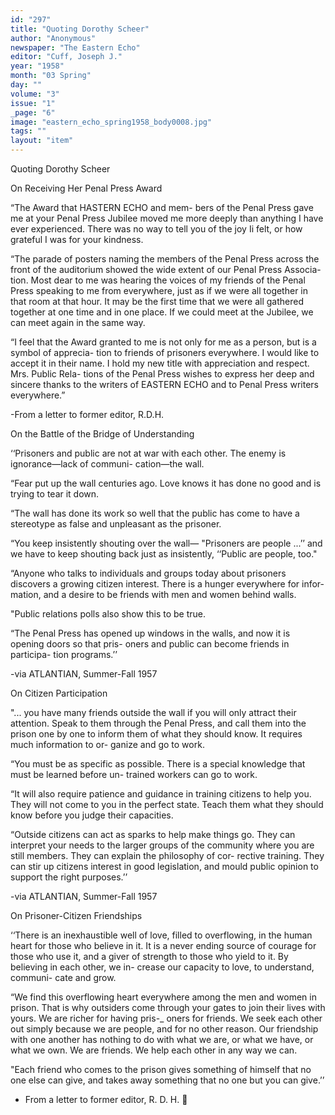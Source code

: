 ```yaml
---
id: "297"
title: "Quoting Dorothy Scheer"
author: "Anonymous"
newspaper: "The Eastern Echo"
editor: "Cuff, Joseph J."
year: "1958"
month: "03 Spring"
day: ""
volume: "3"
issue: "1"
_page: "6"
image: "eastern_echo_spring1958_body0008.jpg"
tags: ""
layout: "item"
---
```

Quoting Dorothy Scheer

On Receiving Her Penal Press Award

“The Award that HASTERN ECHO and mem-
bers of the Penal Press gave me at your Penal Press
Jubilee moved me more deeply than anything I
have ever experienced. There was no way to tell
you of the joy Ii felt, or how grateful I was for
your kindness.

“The parade of posters naming the members
of the Penal Press across the front of the auditorium
showed the wide extent of our Penal Press Associa-
tion. Most dear to me was hearing the voices of my
friends of the Penal Press speaking to me from
everywhere, just as if we were all together in that
room at that hour. It may be the first time that we
were all gathered together at one time and in one
place. If we could meet at the Jubilee, we can meet
again in the same way.

“I feel that the Award granted to me is not
only for me as a person, but is a symbol of apprecia-
tion to friends of prisoners everywhere. I would
like to accept it in their name. I hold my new title
with appreciation and respect. Mrs. Public Rela-
tions of the Penal Press wishes to express her deep
and sincere thanks to the writers of EASTERN
ECHO and to Penal Press writers everywhere.”

-From a letter to former editor, R.D.H.

On the Battle of the Bridge of Understanding

‘‘Prisoners and public are not at war with each
other. The enemy is ignorance—lack of communi-
cation—the wall.

“Fear put up the wall centuries ago. Love
knows it has done no good and is trying to tear it
down.

“The wall has done its work so well that the
public has come to have a stereotype as false and
unpleasant as the prisoner.

“You keep insistently shouting over the wall—
"Prisoners are people ...’’ and we have to keep
shouting back just as insistently, ‘‘Public are people,
too."

“Anyone who talks to individuals and groups
today about prisoners discovers a growing citizen
interest. There is a hunger everywhere for infor-
mation, and a desire to be friends with men and
women behind walls.

"Public relations polls also show this to be true.

“The Penal Press has opened up windows in
the walls, and now it is opening doors so that pris-
oners and public can become friends in participa-
tion programs.’’

-via ATLANTIAN, Summer-Fall 1957

On Citizen Participation

"... you have many friends outside the wall if
you will only attract their attention. Speak to them
through the Penal Press, and call them into the
prison one by one to inform them of what they
should know. It requires much information to or-
ganize and go to work.

“You must be as specific as possible. There is
a special knowledge that must be learned before un-
trained workers can go to work.

“It will also require patience and guidance in
training citizens to help you. They will not come to
you in the perfect state. Teach them what they
should know before you judge their capacities.

“Outside citizens can act as sparks to help make
things go. They can interpret your needs to the
larger groups of the community where you are still
members. They can explain the philosophy of cor-
rective training. They can stir up citizens interest
in good legislation, and mould public opinion to
support the right purposes.’’

-via ATLANTIAN, Summer-Fall 1957

On Prisoner-Citizen Friendships

‘‘There is an inexhaustible well of love, filled
to overflowing, in the human heart for those who
believe in it. It is a never ending source of courage
for those who use it, and a giver of strength to those
who yield to it. By believing in each other, we in-
crease our capacity to love, to understand, communi-
cate and grow.

“We find this overflowing heart everywhere
among the men and women in prison. That is why
outsiders come through your gates to join their
lives with yours. We are richer for having pris-_
oners for friends. We seek each other out simply
because we are people, and for no other reason. Our
friendship with one another has nothing to do with
what we are, or what we have, or what we own.
We are friends. We help each other in any way we
can.

"Each friend who comes to the prison gives
something of himself that no one else can give, and
takes away something that no one but you can give.’’

- From a letter to former editor, R. D. H.

